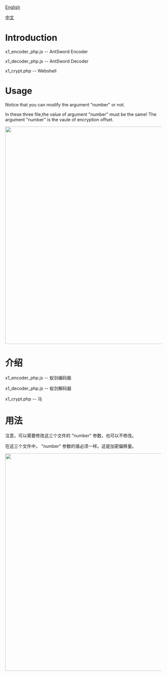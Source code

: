 [English](#Introduction)

[中文](#介绍)

# Introduction

x1_encoder_php.js -- AntSword Encoder

x1_decoder_php.js -- AntSword Decoder

x1_crypt.php -- Webshell

# Usage

Notice that you can modify the argument "number" or not. 

In these three file,the value of argument "number" must be the same! The argument "number" is the vaule of encryption offset.

<img src="https://github.com/xiaopan233/AntSword-Cryption-WebShell/blob/main/php/pic/1.png" width=700>

# 介绍

x1_encoder_php.js -- 蚁剑编码器

x1_decoder_php.js -- 蚁剑解码器

x1_crypt.php -- 马

# 用法

注意，可以需要修改这三个文件的 "number" 参数，也可以不修改。

在这三个文件中， "number" 参数的值必须一样。这是加密偏移量。

<img src="https://github.com/xiaopan233/AntSword-Cryption-WebShell/blob/main/php/pic/1.png" width=700>
